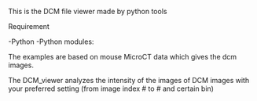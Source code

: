 This is the DCM file viewer made by python tools

Requirement

-Python
-Python modules:

The examples are based on mouse MicroCT data which gives the dcm images.

The DCM_viewer analyzes the intensity of the images of DCM images with your preferred setting 
(from image index # to # and certain bin)
